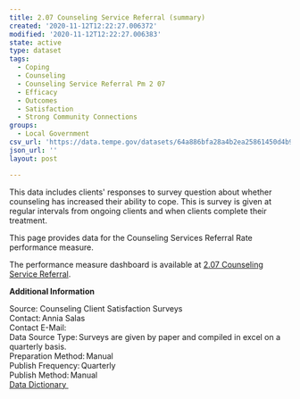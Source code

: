 ```yaml
---
title: 2.07 Counseling Service Referral (summary)
created: '2020-11-12T12:22:27.006372'
modified: '2020-11-12T12:22:27.006383'
state: active
type: dataset
tags:
  - Coping
  - Counseling
  - Counseling Service Referral Pm 2 07
  - Efficacy
  - Outcomes
  - Satisfaction
  - Strong Community Connections
groups:
  - Local Government
csv_url: 'https://data.tempe.gov/datasets/64a886bfa28a4b2ea25861450d4b9934_0.csv'
json_url: ''
layout: post

---
```

<p>This data includes clients' responses to survey question about whether counseling has increased their ability to cope. This is survey is given at regular intervals from ongoing clients and when clients complete their treatment.</p><p>This page provides data for the Counseling Services Referral Rate performance measure.</p><p>The performance measure dashboard is available at <a href='https://strong-community-connections-tempegov.hub.arcgis.com/pages/counseling-service-referral-rate' rel='nofollow ugc' target='_blank'>2.07 Counseling Service Referral</a>.</p><p><b>Additional Information</b></p><p>Source: Counseling Client Satisfaction Surveys<br />Contact: Annia Salas<br />Contact E-Mail: <br />Data Source Type: Surveys are given by paper and compiled in excel on a quarterly basis.<br />Preparation Method: Manual<br />Publish Frequency: Quarterly<br />Publish Method: Manual<br /><a href='https://gis.tempe.gov/design/data-dictionary/2.07%20Counseling%20Service%20Referral%20(summary)/' rel='nofollow ugc' target='_blank'>Data Dictionary </a><br /></p>
